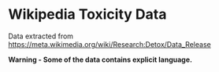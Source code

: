 # Wikipedia Toxicity Data

Data extracted from https://meta.wikimedia.org/wiki/Research:Detox/Data_Release

**Warning - Some of the data contains explicit language.**
